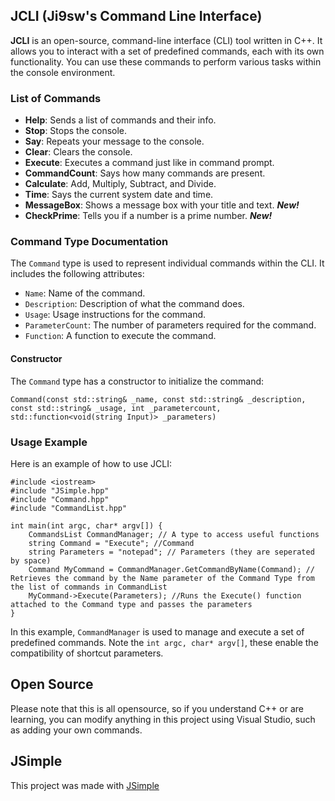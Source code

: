 
## JCLI (Ji9sw's Command Line Interface)

**JCLI** is an open-source, command-line interface (CLI) tool written in C++. It allows you to interact with a set of predefined commands, each with its own functionality. You can use these commands to perform various tasks within the console environment.

### List of Commands

-   **Help**: Sends a list of commands and their info.
-   **Stop**: Stops the console.
-   **Say**: Repeats your message to the console.
-   **Clear**: Clears the console.
-   **Execute**: Executes a command just like in command prompt. 
-   **CommandCount**: Says how many commands are present. 
-   **Calculate**: Add, Multiply, Subtract, and Divide. 
-   **Time**: Says the current system date and time. 
-   **MessageBox**: Shows a message box with your title and text. ***New!***
-   **CheckPrime**: Tells you if a number is a prime number. ***New!***

### Command Type Documentation

The `Command` type is used to represent individual commands within the CLI. It includes the following attributes:

-   `Name`: Name of the command.
-   `Description`: Description of what the command does.
-   `Usage`: Usage instructions for the command.
-   `ParameterCount`: The number of parameters required for the command.
-   `Function`: A function to execute the command.

#### Constructor

The `Command` type has a constructor to initialize the command:

`Command(const std::string& _name, const std::string& _description, const std::string& _usage, int _parametercount, std::function<void(string Input)> _parameters)` 

### Usage Example

Here is an example of how to use JCLI:

    #include <iostream>
    #include "JSimple.hpp"
    #include "Command.hpp"
    #include "CommandList.hpp"
    
    int main(int argc, char* argv[]) {
        CommandsList CommandManager; // A type to access useful functions 
        string Command = "Execute"; //Command
        string Parameters = "notepad"; // Parameters (they are seperated by space)
        Command MyCommand = CommandManager.GetCommandByName(Command); // Retrieves the command by the Name parameter of the Command Type from the list of commands in CommandList
        MyCommand->Execute(Parameters); //Runs the Execute() function attached to the Command type and passes the parameters
    }

In this example, `CommandManager` is used to manage and execute a set of predefined commands. Note the `int argc, char* argv[]`, these enable the compatibility of shortcut parameters.

## Open Source
Please note that this is all opensource, so if you understand C++ or are learning, you can modify anything in this project using Visual Studio, such as adding your own commands.

## JSimple
This project was made with [JSimple](https://github.com/ji8sw/JSimple)
